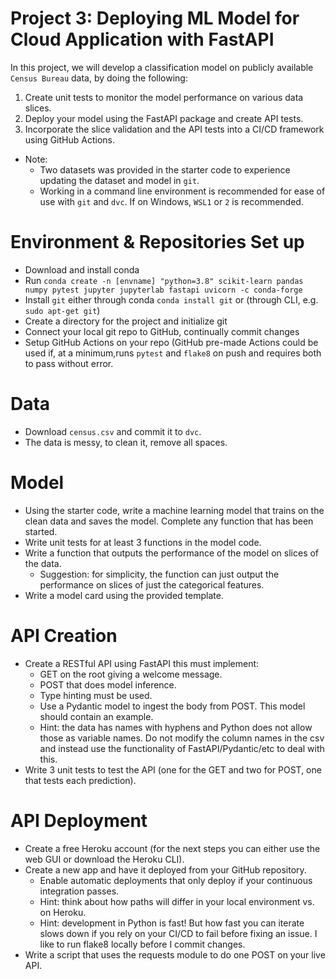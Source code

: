# Project 3: Deploying ML Model for Cloud Application with FastAPI
In this project, we will develop a classification model on publicly available `Census Bureau` data, by doing the following:
1. Create unit tests to monitor the model performance on various data slices. 
2. Deploy your model using the FastAPI package and create API tests. 
3. Incorporate the slice validation and the API tests into a CI/CD framework using GitHub Actions.

* Note:
    - Two datasets was provided in the starter code to experience updating the dataset and model in `git`.
    - Working in a command line environment is recommended for ease of use with `git` and `dvc`. If on Windows, `WSL1` or `2` is recommended.

# Environment & Repositories Set up
* Download and install conda
* Run ```conda create -n [envname] "python=3.8" scikit-learn pandas numpy pytest jupyter jupyterlab fastapi uvicorn -c conda-forge```
* Install `git` either through conda ```conda install git``` or (through  CLI, e.g. ```sudo apt-get git```)
* Create a directory for the project and initialize git
* Connect your local git repo to GitHub, continually commit changes
* Setup GitHub Actions on your repo (GitHub pre-made Actions could be used if, at a minimum,runs `pytest` and `flake8` on push and requires both to pass without error.

# Data
* Download `census.csv` and commit it to `dvc`.
* The data is messy, to clean it, remove all spaces.

# Model
* Using the starter code, write a machine learning model that trains on the clean data and saves the model. Complete any function that has been started.
* Write unit tests for at least 3 functions in the model code.
* Write a function that outputs the performance of the model on slices of the data.
    * Suggestion: for simplicity, the function can just output the performance on slices of just the categorical features.
* Write a model card using the provided template.

# API Creation
*  Create a RESTful API using FastAPI this must implement:
    * GET on the root giving a welcome message.
    * POST that does model inference.
    * Type hinting must be used.
    * Use a Pydantic model to ingest the body from POST. This model should contain an example.
   	 * Hint: the data has names with hyphens and Python does not allow those as variable names. Do not modify the column names in the csv and instead use the functionality of FastAPI/Pydantic/etc to deal with this.
* Write 3 unit tests to test the API (one for the GET and two for POST, one that tests each prediction).

# API Deployment
* Create a free Heroku account (for the next steps you can either use the web GUI or download the Heroku CLI).
* Create a new app and have it deployed from your GitHub repository.
    * Enable automatic deployments that only deploy if your continuous integration passes.
    * Hint: think about how paths will differ in your local environment vs. on Heroku.
    * Hint: development in Python is fast! But how fast you can iterate slows down if you rely on your CI/CD to fail before fixing an issue. I like to run flake8 locally before I commit changes.
* Write a script that uses the requests module to do one POST on your live API.
